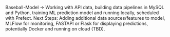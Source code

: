 Baseball-Model -> Working with API data, building data pipelines in MySQL and Python, training ML prediction model and running locally, scheduled with Prefect. Next Steps: Adding additional data sources/features to model, MLFlow for monitoring, FASTAPI or Flask for displaying predictions, potentially Docker and running on cloud (TBD). 
